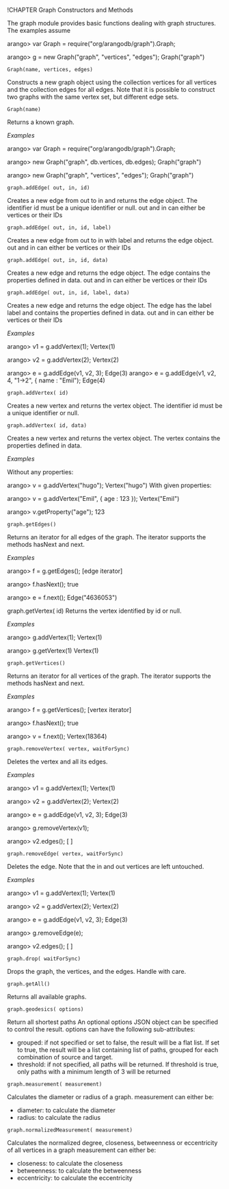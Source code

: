 !CHAPTER Graph Constructors and Methods

The graph module provides basic functions dealing with graph structures.  The
examples assume

  arango> var Graph = require("org/arangodb/graph").Graph;

  arango> g = new Graph("graph", "vertices", "edges");
  Graph("graph")

`Graph(name, vertices, edges)`

Constructs a new graph object using the collection vertices for all vertices and the collection edges for all edges. Note that it is possible to construct two graphs with the same vertex set, but different edge sets.

`Graph(name)`

Returns a known graph.

*Examples*

  arango> var Graph = require("org/arangodb/graph").Graph;

  arango> new Graph("graph", db.vertices, db.edges);
  Graph("graph")

  arango> new Graph("graph", "vertices", "edges");
  Graph("graph")

`graph.addEdge( out, in, id)`

Creates a new edge from out to in and returns the edge object. The identifier id must be a unique identifier or null. out and in can either be vertices or their IDs

`graph.addEdge( out, in, id, label)`

Creates a new edge from out to in with label and returns the edge object. out and in can either be vertices or their IDs

`graph.addEdge( out, in, id, data)`

Creates a new edge and returns the edge object. The edge contains the properties defined in data. out and in can either be vertices or their IDs

`graph.addEdge( out, in, id, label, data)`

Creates a new edge and returns the edge object. The edge has the label label and contains the properties defined in data. out and in can either be vertices or their IDs

*Examples*

  arango> v1 = g.addVertex(1);
  Vertex(1)

  arango> v2 = g.addVertex(2);
  Vertex(2)

  arango> e = g.addEdge(v1, v2, 3);
  Edge(3)
  arango> e = g.addEdge(v1, v2, 4, "1->2", { name : "Emil");
  Edge(4)

`graph.addVertex( id)`

Creates a new vertex and returns the vertex object. The identifier id must be a unique identifier or null.

`graph.addVertex( id, data)`

Creates a new vertex and returns the vertex object. The vertex contains the properties defined in data.

*Examples*

Without any properties:

  arango> v = g.addVertex("hugo");
  Vertex("hugo")
  With given properties:

  arango> v = g.addVertex("Emil", { age : 123 });
  Vertex("Emil")

  arango> v.getProperty("age");
  123

`graph.getEdges()`

Returns an iterator for all edges of the graph. The iterator supports the methods hasNext and next.

*Examples*

  arango> f = g.getEdges();
  [edge iterator]

  arango> f.hasNext();
  true

  arango> e = f.next();
  Edge("4636053")

  graph.getVertex( id)
  Returns the vertex identified by id or null.

*Examples*

  arango> g.addVertex(1);
  Vertex(1)

  arango> g.getVertex(1)
  Vertex(1)

`graph.getVertices()`

Returns an iterator for all vertices of the graph. The iterator supports the methods hasNext and next.

*Examples*

  arango> f = g.getVertices();
  [vertex iterator]

  arango> f.hasNext();
  true

  arango> v = f.next();
  Vertex(18364)

`graph.removeVertex( vertex, waitForSync)`

Deletes the vertex and all its edges.

*Examples*

  arango> v1 = g.addVertex(1);
  Vertex(1)

  arango> v2 = g.addVertex(2);
  Vertex(2)

  arango> e = g.addEdge(v1, v2, 3);
  Edge(3)

  arango> g.removeVertex(v1);

  arango> v2.edges();
  [ ]

`graph.removeEdge( vertex, waitForSync)`

Deletes the edge. Note that the in and out vertices are left untouched.

*Examples*

  arango> v1 = g.addVertex(1);
  Vertex(1)

  arango> v2 = g.addVertex(2);
  Vertex(2)

  arango> e = g.addEdge(v1, v2, 3);
  Edge(3)

  arango> g.removeEdge(e);

  arango> v2.edges();
  [ ]

`graph.drop( waitForSync)`

Drops the graph, the vertices, and the edges. Handle with care.

`graph.getAll()`

Returns all available graphs.

`graph.geodesics( options)`

Return all shortest paths An optional options JSON object can be specified to control the result. options can have the following sub-attributes:

* grouped: if not specified or set to false, the result will be a flat list. If set to true, the result will be a list containing list of paths, grouped for each combination of source and target.
* threshold: if not specified, all paths will be returned. If threshold is true, only paths with a minimum length of 3 will be returned

`graph.measurement( measurement)`

Calculates the diameter or radius of a graph. measurement can either be:

* diameter: to calculate the diameter
* radius: to calculate the radius

`graph.normalizedMeasurement( measurement)`

Calculates the normalized degree, closeness, betweenness or eccentricity of all vertices in a graph measurement can either be:

* closeness: to calculate the closeness
* betweenness: to calculate the betweenness
* eccentricity: to calculate the eccentricity

<!--
@verbinclude graph-setup

@anchor JSModuleGraphGraphConstructor
@copydetails JSF_Graph_prototype_initialize

@CLEARPAGE
@anchor JSModuleGraphGraphAddEdge
@copydetails JSF_Graph_prototype_addEdge

@CLEARPAGE
@anchor JSModuleGraphGraphAddVertex
@copydetails JSF_Graph_prototype_addVertex

@CLEARPAGE
@anchor JSModuleGraphGraphGetEdges
@copydetails JSF_Graph_prototype_getEdges

@CLEARPAGE
@anchor JSModuleGraphGraphGetVertex
@copydetails JSF_Graph_prototype_getVertex

@CLEARPAGE
@anchor JSModuleGraphGraphGetVertices
@copydetails JSF_Graph_prototype_getVertices

@CLEARPAGE
@anchor JSModuleGraphGraphRemoveVertex
@copydetails JSF_Graph_prototype_removeVertex

@CLEARPAGE
@anchor JSModuleGraphGraphRemoveEdge
@copydetails JSF_Graph_prototype_removeEdge

@CLEARPAGE
@anchor JSModuleGraphGraphDrop
@copydetails JSF_Graph_prototype_drop

@CLEARPAGE
@anchor JSModuleGraphGraphGetAll
@copydetails JSF_graph_getAll

@CLEARPAGE
@anchor JSModuleGraphGraphGeodesics
@copydetails JSF_Graph_prototype_geodesics

@CLEARPAGE
@anchor JSModuleGraphGraphMeasurement
@copydetails JSF_Graph_prototype_measurement

@CLEARPAGE
@anchor JSModuleGraphGraphNormalizedMeasurement
@copydetails JSF_Graph_prototype_normalizedMeasurement

-->
